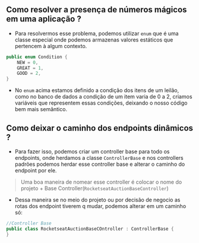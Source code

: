 ## Como resolver a presença de números mágicos em uma aplicação ? 
- Para resolvermos esse problema, podemos utilizar `enum` que é uma classe especial onde podemos armazenas valores estáticos que pertencem à algum contexto. 
```c#
public enum Condition {
	NEW = 0, 
	GREAT = 1, 
	GOOD = 2,
}
```

- No `enum` acima estamos definido a condição dos itens de um leilão, como no banco de dados a condição de um item varia de 0 a 2, criamos variáveis que representem essas condições, deixando o nosso código bem mais semântico.

## Como deixar o caminho dos endpoints dinâmicos ? 
- Para fazer isso, podemos criar um controller base para todo os endpoints, onde herdamos a classe `ControllerBase` e nos controllers padrões podemos herdar esse controller base e alterar o caminho do endpoint por ele.
> Uma boa maneira de nomear esse controller é colocar o nome do projeto + Base Controller(`RocketseatAuctionBaseController`)
- Dessa maneira se no meio do projeto ou por decisão de negocio as rotas dos endpoint tiverem q mudar, podemos alterar em um caminho só: 
```c#
//Controller Base
public class RocketseatAuctionBaseCOntroller : ControllerBase {
}


```